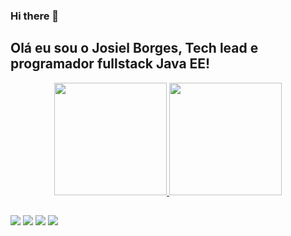 ### Hi there 👋
## Olá eu sou o Josiel Borges, Tech lead e programador fullstack Java EE!
<div align="center">
  <a href="https://github.com/josielborges">
  <img height="180em" src="https://github-readme-stats.vercel.app/api?username=josielborges&show_icons=true&theme=dracula&include_all_commits=true&count_private=true"/>
  <img height="180em" src="https://github-readme-stats.vercel.app/api/top-langs/?username=josielborges&layout=compact&langs_count=7&theme=dracula"/>
</div>

##
 
<div> 
  <a href="https://www.youtube.com/channel/UCaSDQwKypNXu_vBd_RzS3LA" target="_blank"><img src="https://img.shields.io/badge/YouTube-FF0000?style=for-the-badge&logo=youtube&logoColor=white" target="_blank"></a>
  <a href="https://instagram.com/josielgunner" target="_blank"><img src="https://img.shields.io/badge/-Instagram-%23E4405F?style=for-the-badge&logo=instagram&logoColor=white" target="_blank"></a>
  <a href = "mailto:chrys.jo@gmail.com"><img src="https://img.shields.io/badge/-Gmail-%23333?style=for-the-badge&logo=gmail&logoColor=white" target="_blank"></a>
  <a href="https://www.linkedin.com/in/josieleliseuborges/" target="_blank"><img src="https://img.shields.io/badge/-LinkedIn-%230077B5?style=for-the-badge&logo=linkedin&logoColor=white" target="_blank"></a> 
</div>
